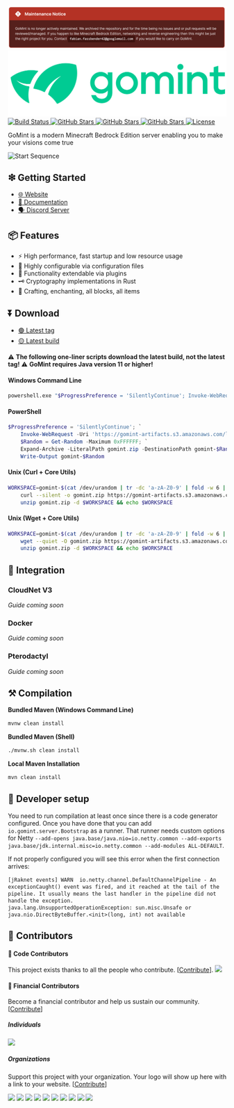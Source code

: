 <img src=".github/ASSETS/maintenance.png" width="902" alt="GoMint is no longer actively maintained.">

<img src=".github/ASSETS/gomint-logo-with-text.svg" width="512" alt="GoMint">

<!-- BUILD BADGE -->
<a href="https://github.com/GoMint/GoMint/actions?query=workflow%3A%22Java+CI%22">
  <img alt="Build Status" src="https://github.com/GoMint/GoMint/workflows/Java%20CI/badge.svg">
</a>

<!-- STAR BADGE -->
<a href="https://github.com/GoMint/GoMint/stargazers">
  <img alt="GitHub Stars" src="https://img.shields.io/github/stars/GoMint/GoMint.svg">
</a>

<!-- ISSUES BADGE -->
<a href="https://github.com/GoMint/GoMint/issues">
  <img alt="GitHub Stars" src="https://img.shields.io/github/issues/GoMint/GoMint.svg">
</a>

<!-- VERSION BADGE -->
<a href="https://github.com/GoMint/GoMint">
  <img alt="GitHub Stars" src="https://img.shields.io/badge/version-1.0.5-green.svg">
</a>

<!-- LICENSE BADGE -->
<a href="https://opensource.org/licenses/BSD-3-Clause">
  <img alt="License" src="https://img.shields.io/badge/License-BSD%203--Clause-blue.svg">
</a>

GoMint is a modern Minecraft Bedrock Edition server enabling you to make your visions come true

![Start Sequence](https://cdn.discordapp.com/attachments/746763011875799040/798663623547158539/sNgUe2IpW6.gif)

## ❇ Getting Started
- [🌐 Website](https://gomint.io)
- [📖 Documentation](https://docs.gomint.io)
- [🗣 Discord Server](https://discord.com/invite/qC4nJVN)

## 📦 Features
- ⚡ High performance, fast startup and low resource usage
- 🔧 Highly configurable via configuration files
- 🔌 Functionality extendable via plugins
- 🗝 Cryptography implementations in Rust
- 💫 Crafting, enchanting, all blocks, all items

## ⏬ Download
- [🟢 Latest tag](https://github.com/gomint/gomint/releases/download/1.0.0-RC6/1.0.0-RC6.zip)
- [🟡 Latest build](https://gomint-artifacts.s3.amazonaws.com/latest.zip)

⚠ **The following one-liner scripts download the latest build, not the latest tag!**
⚠ **GoMint requires Java version 11 or higher!**

#### Windows Command Line
```bash
powershell.exe "$ProgressPreference = 'SilentlyContinue'; Invoke-WebRequest -Uri 'https://gomint-artifacts.s3.amazonaws.com/latest.zip' -OutFile gomint.zip; $Random = Get-Random -Maximum 0xFFFFFF; Expand-Archive -LiteralPath gomint.zip -DestinationPath gomint-$Random; Write-Output gomint-$Random"
```

#### PowerShell
```powershell
$ProgressPreference = 'SilentlyContinue'; `
    Invoke-WebRequest -Uri 'https://gomint-artifacts.s3.amazonaws.com/latest.zip' -OutFile gomint.zip; `
    $Random = Get-Random -Maximum 0xFFFFFF; `
    Expand-Archive -LiteralPath gomint.zip -DestinationPath gomint-$Random; `
    Write-Output gomint-$Random
```

#### Unix (Curl + Core Utils)
```bash
WORKSPACE=gomint-$(cat /dev/urandom | tr -dc 'a-zA-Z0-9' | fold -w 6 | head -n 1) && \
	curl --silent -o gomint.zip https://gomint-artifacts.s3.amazonaws.com/latest.zip && \
	unzip gomint.zip -d $WORKSPACE && echo $WORKSPACE
```

#### Unix (Wget + Core Utils)
```bash
WORKSPACE=gomint-$(cat /dev/urandom | tr -dc 'a-zA-Z0-9' | fold -w 6 | head -n 1) && \
	wget --quiet -O gomint.zip https://gomint-artifacts.s3.amazonaws.com/latest.zip && \
	unzip gomint.zip -d $WORKSPACE && echo $WORKSPACE
```

## 💠 Integration
### CloudNet V3
_Guide coming soon_

### Docker
_Guide coming soon_

### Pterodactyl
_Guide coming soon_

## ⚒ Compilation
**Bundled Maven (Windows Command Line)**
```bash
mvnw clean install
```

**Bundled Maven (Shell)**
```bash
./mvnw.sh clean install
```

**Local Maven Installation**
```bash
mvn clean install
```

## 🚀 Developer setup
You need to run compilation at least once since there is a code generator configured. Once you have done that you can add `io.gomint.server.Bootstrap` as a runner. 
That runner needs custom options for Netty `--add-opens java.base/java.nio=io.netty.common --add-exports java.base/jdk.internal.misc=io.netty.common --add-modules ALL-DEFAULT`.

If not properly configured you will see this error when the first connection arrives:

```
[jRaknet events] WARN  io.netty.channel.DefaultChannelPipeline - An exceptionCaught() event was fired, and it reached at the tail of the pipeline. It usually means the last handler in the pipeline did not handle the exception.
java.lang.UnsupportedOperationException: sun.misc.Unsafe or java.nio.DirectByteBuffer.<init>(long, int) not available
```

## 👥 Contributors
#### 📝 Code Contributors
This project exists thanks to all the people who contribute. [[Contribute](CONTRIBUTING.md)].
<a href="https://github.com/GoMint/GoMint/graphs/contributors"><img src="https://opencollective.com/GoMint/contributors.svg?width=890&button=false" /></a>

#### 💸 Financial Contributors
Become a financial contributor and help us sustain our community. [[Contribute](https://opencollective.com/GoMint/contribute)]

##### Individuals
<a href="https://opencollective.com/GoMint"><img src="https://opencollective.com/GoMint/individuals.svg?width=890"></a>

##### Organizations
Support this project with your organization. Your logo will show up here with a link to your website. [[Contribute](https://opencollective.com/GoMint/contribute)]

<a href="https://opencollective.com/GoMint/organization/0/website"><img src="https://opencollective.com/GoMint/organization/0/avatar.svg"></a>
<a href="https://opencollective.com/GoMint/organization/1/website"><img src="https://opencollective.com/GoMint/organization/1/avatar.svg"></a>
<a href="https://opencollective.com/GoMint/organization/2/website"><img src="https://opencollective.com/GoMint/organization/2/avatar.svg"></a>
<a href="https://opencollective.com/GoMint/organization/3/website"><img src="https://opencollective.com/GoMint/organization/3/avatar.svg"></a>
<a href="https://opencollective.com/GoMint/organization/4/website"><img src="https://opencollective.com/GoMint/organization/4/avatar.svg"></a>
<a href="https://opencollective.com/GoMint/organization/5/website"><img src="https://opencollective.com/GoMint/organization/5/avatar.svg"></a>
<a href="https://opencollective.com/GoMint/organization/6/website"><img src="https://opencollective.com/GoMint/organization/6/avatar.svg"></a>
<a href="https://opencollective.com/GoMint/organization/7/website"><img src="https://opencollective.com/GoMint/organization/7/avatar.svg"></a>
<a href="https://opencollective.com/GoMint/organization/8/website"><img src="https://opencollective.com/GoMint/organization/8/avatar.svg"></a>
<a href="https://opencollective.com/GoMint/organization/9/website"><img src="https://opencollective.com/GoMint/organization/9/avatar.svg"></a>
